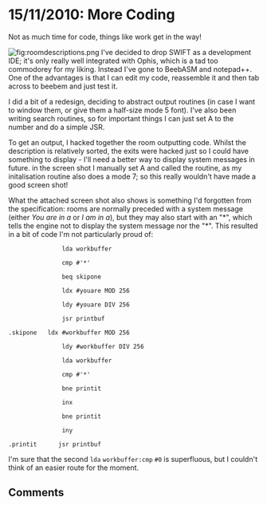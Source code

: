 # 15/11/2010: More Coding

Not as much time for code, things like work get in the way!

![](../../retrosoftwarecouk_wiki-20160918-wikidump/images/roomdescriptions.png "fig:roomdescriptions.png") I've decided to drop SWIFT as a development IDE; it's only really well integrated with Ophis, which is a tad too commodorey for my liking. Instead I've gone to BeebASM and notepad++. One of the advantages is that I can edit my code, reassemble it and then tab across to beebem and just test it.

I did a bit of a redesign, deciding to abstract output routines (in case I want to window them, or give them a half-size mode 5 font). I've also been writing search routines, so for important things I can just set A to the number and do a simple JSR.

To get an output, I hacked together the room outputting code. Whilst the description is relatively sorted, the exits were hacked just so I could have something to display - I'll need a better way to display system messages in future. in the screen shot I manually set A and called the routine, as my initalisation routine also does a mode 7; so this really wouldn't have made a good screen shot!

What the attached screen shot also shows is something I'd forgotten from the specification: rooms are normally preceded with a system message (either _You are in a_ or _I am in a_), but they may also start with an "\*", which tells the engine not to display the system message nor the "\*". This resulted in a bit of code I'm not particularly proud of:

                   lda workbuffer

                   cmp #'*'

                   beq skipone

                   ldx #youare MOD 256

                   ldy #youare DIV 256

                   jsr printbuf

    .skipone   ldx #workbuffer MOD 256

                   ldy #workbuffer DIV 256

                   lda workbuffer

                   cmp #'*'

                   bne printit

                   inx

                   bne printit

                   iny

    .printit      jsr printbuf

I'm sure that the second `lda` `workbuffer:cmp` `#0` is superfluous, but I couldn't think of an easier route for the moment.

## Comments
